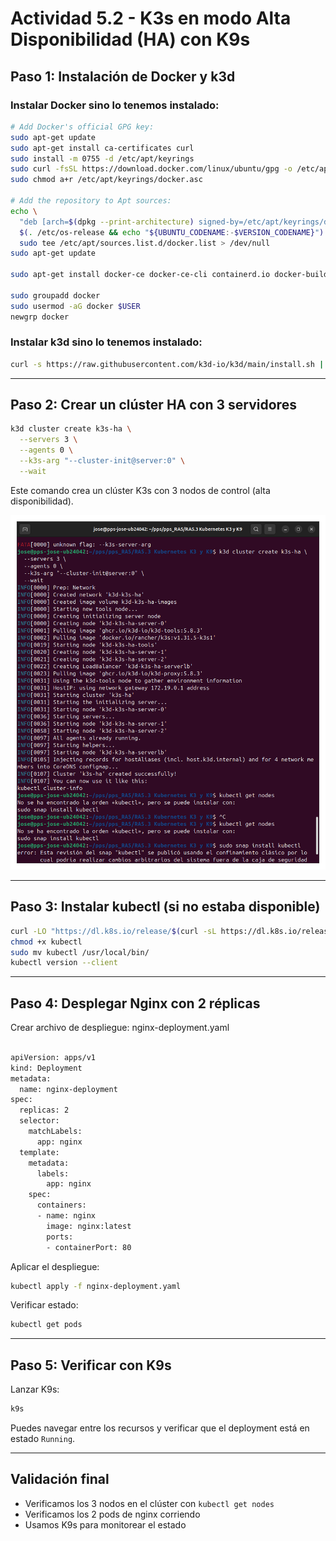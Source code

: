 # Actividad 5.2 - K3s en modo Alta Disponibilidad (HA) con K9s

## Paso 1: Instalación de Docker y k3d

### Instalar Docker sino lo tenemos instalado:
```bash
# Add Docker's official GPG key:
sudo apt-get update
sudo apt-get install ca-certificates curl
sudo install -m 0755 -d /etc/apt/keyrings
sudo curl -fsSL https://download.docker.com/linux/ubuntu/gpg -o /etc/apt/keyrings/docker.asc
sudo chmod a+r /etc/apt/keyrings/docker.asc

# Add the repository to Apt sources:
echo \
  "deb [arch=$(dpkg --print-architecture) signed-by=/etc/apt/keyrings/docker.asc] https://download.docker.com/linux/ubuntu \
  $(. /etc/os-release && echo "${UBUNTU_CODENAME:-$VERSION_CODENAME}") stable" | \
  sudo tee /etc/apt/sources.list.d/docker.list > /dev/null
sudo apt-get update

sudo apt-get install docker-ce docker-ce-cli containerd.io docker-buildx-plugin docker-compose-plugin

sudo groupadd docker
sudo usermod -aG docker $USER
newgrp docker
```

### Instalar k3d sino lo tenemos instalado:
```bash
curl -s https://raw.githubusercontent.com/k3d-io/k3d/main/install.sh | bash
```

---

## Paso 2: Crear un clúster HA con 3 servidores

```bash
k3d cluster create k3s-ha \
  --servers 3 \
  --agents 0 \
  --k3s-arg "--cluster-init@server:0" \
  --wait
```

Este comando crea un clúster K3s con 3 nodos de control (alta disponibilidad).

![](./Imagenes/k3_cluster_ha.png)

---

## Paso 3: Instalar kubectl (si no estaba disponible)

```bash
curl -LO "https://dl.k8s.io/release/$(curl -sL https://dl.k8s.io/release/stable.txt)/bin/linux/amd64/kubectl"
chmod +x kubectl
sudo mv kubectl /usr/local/bin/
kubectl version --client
```

---

## Paso 4: Desplegar Nginx con 2 réplicas

Crear archivo de despliegue:
nginx-deployment.yaml
```bash

apiVersion: apps/v1
kind: Deployment
metadata:
  name: nginx-deployment
spec:
  replicas: 2
  selector:
    matchLabels:
      app: nginx
  template:
    metadata:
      labels:
        app: nginx
    spec:
      containers:
      - name: nginx
        image: nginx:latest
        ports:
        - containerPort: 80
```

Aplicar el despliegue:

```bash
kubectl apply -f nginx-deployment.yaml
```

Verificar estado:

```bash
kubectl get pods
```

---

## Paso 5: Verificar con K9s

Lanzar K9s:

```bash
k9s
```

Puedes navegar entre los recursos y verificar que el deployment está en estado `Running`.

---

## Validación final

- Verificamos los 3 nodos en el clúster con `kubectl get nodes`
- Verificamos los 2 pods de nginx corriendo
- Usamos K9s para monitorear el estado